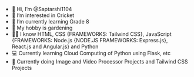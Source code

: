 - 👋 Hi, I’m @Saptarshi1104
- 👀 I’m interested in Cricket
- 🌱 I’m currently learning Grade 8
- 🥳 My hobby is gardening
- 👨‍💻 I know HTML, CSS {FRAMEWORKS: Tailwind CSS}, JavaScript {FRAMEWORKS: Node.js {NODE.JS FRAMEWORKS: Express.js}, React.js and Angular.js} and Python
- 💻 Currently learning Cloud Computing of Python using Flask, etc
- 📕 Currently doing Image and Video Processor Projects and Tailwind CSS Projects

<!---
Saptarshi1104/Saptarshi1104 is a ✨ special ✨ repository because its `README.md` (this file) appears on your GitHub profile.
You can click the Preview link to take a look at your changes.
--->
